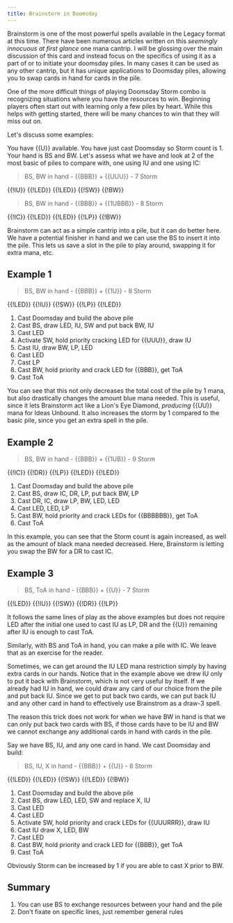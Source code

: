 ```yaml
---
title: Brainstorm in Doomsday
---
```


Brainstorm is one of the most powerful spells available in the Legacy format at
this time. There have been numerous articles written on this *seemingly
innocuous at first glance* one mana cantrip. I will be glossing over the main
discussion of this card and instead focus on the specifics of using it as a part
of or to initiate your doomsday piles. In many cases it can be used as any other
cantrip, but it has unique applications to Doomsday piles, allowing you to swap
cards in hand for cards in the pile.

One of the more difficult things of playing Doomsday Storm combo is recognizing
situations where you have the resources to win. Beginning players often start
out with learning only a few piles by heart. While this helps with getting
started, there will be many chances to win that they will miss out on.

Let's discuss some examples:

You have {{U}} available. You have just cast Doomsday so Storm count is 1. Your
hand is BS and BW. Let's assess what we have and look at 2 of the most basic of
piles to compare with, one using IU and one using IC:

> BS, BW in hand - {{BBB}} + {{UUU}} - 7 Storm

<pile>{{!IU}} {{!LED}} {{!LED}} {{!SW}} {{!BW}}</pile>

> BS, BW in hand - {{BBB}} + {{1UBBB}} - 8 Storm

<pile>{{!IC}} {{!LED}} {{!LED}} {{!LP}} {{!BW}}</pile>

Brainstorm can act as a simple cantrip into a pile, but it can do better here.
We have a potential finisher in hand and we can use the BS to insert it into the
pile. This lets us save a slot in the pile to play around, swapping it for extra
mana, etc.

## Example 1

> BS, BW in hand - {{BBB}} + {{1U}} - 8 Storm

<pile>{{!LED}} {{!IU}} {{!SW}} {{!LP}} {{!LED}}</pile>

1. Cast Doomsday and build the above pile
2. Cast BS, draw LED, IU, SW and put back BW, IU
3. Cast LED
4. Activate SW, hold priority cracking LED for {{UUU}}, draw IU
5. Cast IU, draw BW, LP, LED
6. Cast LED
7. Cast LP
8. Cast BW, hold priority and crack LED for {{BBB}}, get ToA
9. Cast ToA

You can see that this not only decreases the total cost of the pile by 1 mana,
but also drastically changes the amount blue mana needed. This is useful, since
it lets Brainstorm act like a Lion's Eye Diamond, *producing* {{UU}} mana for
Ideas Unbound. It also increases the storm by 1 compared to the basic pile,
since you get an extra spell in the pile.

## Example 2

> BS, BW in hand - {{BBB}} + {{1UB}} - 9 Storm


<pile>{{!IC}} {{!DR}} {{!LP}} {{!LED}} {{!LED}}</pile>

1. Cast Doomsday and build the above pile
2. Cast BS, draw IC, DR, LP, put back BW, LP
3. Cast DR, IC, draw LP, BW, LED, LED
4. Cast LED, LED, LP
5. Cast BW, hold priority and crack LEDs for {{BBBBBB}}, get ToA
6. Cast ToA

In this example, you can see that the Storm count is again increased, as well as
the amount of black mana needed decreased. Here, Brainstorm is letting you swap
the BW for a DR to cast IC.

## Example 3

> BS, ToA in hand - {{BBB}} + {{U}} - 7 Storm

<pile>{{!LED}} {{!IU}} {{!SW}} {{!DR}} {{!LP}}</pile>

It follows the same lines of play as the above examples but does not require LED
after the initial one used to cast IU as LP, DR and the {{U}} remaining after IU
is enough to cast ToA.

Similarly, with BS and ToA in hand, you can make a pile with IC. We leave that
as an exercise for the reader.

Sometimes, we can get around the IU LED mana restriction simply by having extra
cards in our hands. Notice that in the example above we drew IU only to put it
back with Brainstorm, which is not very useful by itself. If we already had IU
in hand, we could draw any card of our choice from the pile and put back IU.
Since we get to put back two cards, we can put back IU and any other card in
hand to effectively use Brainstrom as a draw-3 spell.

The reason this trick does not work for when we have BW in hand is that we can
only put back two cards with BS, if those cards have to be IU and BW we cannot
exchange any additional cards in hand with cards in the pile.

Say we have BS, IU, and any one card in hand. We cast Doomsday and build:

> BS, IU, X in hand - {{BBB}} + {{U}} - 8 Storm

<pile>{{!LED}} {{!LED}} {{!SW}} {{!LED}} {{!BW}}</pile>

1. Cast Doomsday and build the above pile
2. Cast BS, draw LED, LED, SW and replace X, IU
3. Cast LED
4. Cast LED
5. Activate SW, hold priority and crack LEDs for {{UUURRR}}, draw IU
6. Cast IU draw X, LED, BW
7. Cast LED
8. Cast BW, hold priority and crack LED for {{BBB}}, get ToA
9. Cast ToA

Obviously Storm can be increased by 1 if you are able to cast X prior to BW.

## Summary

1. You can use BS to exchange resources between your hand and the pile
2. Don't fixate on specific lines, just remember general rules
